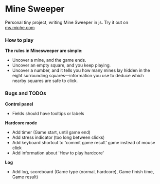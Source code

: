 Mine Sweeper
===========

Personal tiny project, writing Mine Sweeper in js. Try it out on [ms.miphe.com](http://ms.miphe.com)

### How to play

**The rules in Minesweeper are simple:**

- Uncover a mine, and the game ends.
- Uncover an empty square, and you keep playing.
- Uncover a number, and it tells you how many mines lay hidden in the eight surrounding squares—information you use to deduce which nearby squares are safe to click.

### Bugs and TODOs

**Control panel**
- Fields should have tooltips or labels

**Hardcore mode**
- Add timer (Game start, until game end)
- Add stress indicator (too long between clicks)
- Add keyboard shortcut to 'commit game result' game instead of mouse click
- Add information about 'How to play hardcore'

**Log**
- Add log, scoreboard (Game type (normal, hardcore), Game finish time, Game result)